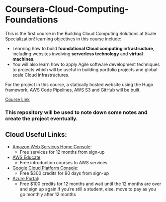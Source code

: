 # Coursera-Cloud-Computing-Foundations

This is the first course in the Building Cloud Computing Solutions at Scale Specialization! learning objectives in this course include:
* Learning how to build **foundational Cloud computing infrastructure**, including websites involving **serverless technology** and **virtual machines**. 
* You will also learn how to apply Agile software development techniques to projects which will be useful in building portfolio projects and global-scale Cloud infrastructures. 

For the project in this course, a statically hosted website using the Hugo framework, AWS Code Pipelines, AWS S3 and GitHub will be built.

[Course Link](https://www.coursera.org/programs/national-university-of-singapore-on-coursera-bm9c5?authProvider=nus&collectionId=&currentTab=MY_COURSES&productId=QroLL3-XEeu17gr5PLNEuQ&productType=s12n&showMiniModal=true)

### This repository will be used to note down some notes and create the project eventually.

## Cloud Useful Links:
* [Amazon Web Services Home Console](https://us-east-1.console.aws.amazon.com/console/home?region=us-east-1#):
  * Free services for 12 months from sign-up
* [AWS Educate](https://www.awseducate.com/student/s/):
  * Free introduction courses to AWS services
* [Google Cloud Platform Console](https://console.cloud.google.com/getting-started?project=numeric-duality-356014):
  * Free $300 credits for 90 days from sign-up
* [Azure Portal](https://portal.azure.com/#home):
  * Free $100 credits for 12 months and wait until the 12 months are over and sign up again if you’re still a student, else, move to pay as you go monthly after 12 months
